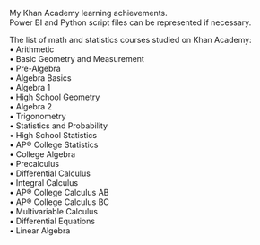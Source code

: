 My Khan Academy learning achievements.  
Power BI and Python script files can be represented if necessary.  
  
The list of math and statistics courses studied on Khan Academy:  
•  Arithmetic  
•  Basic Geometry and Measurement  
•  Pre-Algebra  
•  Algebra Basics  
•  Algebra 1  
•  High School Geometry  
•  Algebra 2  
•  Trigonometry  
•  Statistics and Probability  
•  High School Statistics  
•  AP® College Statistics  
•  College Algebra  
•  Precalculus  
•  Differential Calculus  
•  Integral Calculus  
•  AP® College Calculus AB  
•  AP® College Calculus BC  
•  Multivariable Calculus  
•  Differential Equations  
•  Linear Algebra
